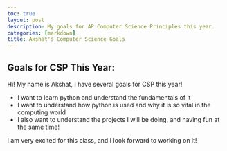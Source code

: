 ```yaml
---
toc: true
layout: post
description: My goals for AP Computer Science Principles this year.
categories: [markdown]
title: Akshat's Computer Science Goals
---
```

## Goals for CSP This Year:

Hi! My name is Akshat, I have several goals for CSP this year! 

- I want to learn python and understand the fundamentals of it
- I want to understand how python is used and why it is so vital in the computing world
- I also want to understand the projects I will be doing, and having fun at the same time!

I am very excited for this class, and I look forward to working on it!
